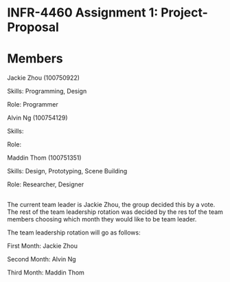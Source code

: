 # INFR-4460 Assignment 1: Project-Proposal

# Members
Jackie Zhou (100750922)

Skills: Programming, Design 

Role: Programmer

Alvin Ng (100754129)

Skills:    

Role:

Maddin Thom (100751351)

Skills: Design, Prototyping, Scene Building

Role: Researcher, Designer

##
The current team leader is Jackie Zhou, the group decided this by a vote. The rest of the team leadership rotation was decided by the res tof the team members choosing which month they would like to be team leader.

The team leadership rotation will go as follows:

First Month: Jackie Zhou

Second Month: Alvin Ng

Third Month: Maddin Thom
